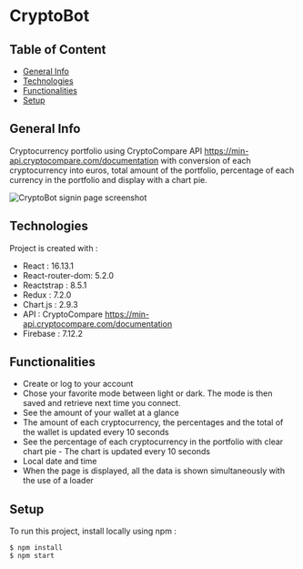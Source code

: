 # CryptoBot

## Table of Content

* [General Info](#general-info)
* [Technologies](#technologies)
* [Functionalities](#functionalities)
* [Setup](#setup)

## General Info

Cryptocurrency portfolio using CryptoCompare API https://min-api.cryptocompare.com/documentation with conversion of each cryptocurrency into euros, total amount of the portfolio, percentage of each currency in the portfolio and display with a chart pie.

![CryptoBot signin page screenshot](/public/capture.PNG?raw=true)

## Technologies

Project is created with :

* React : 16.13.1
* React-router-dom: 5.2.0
* Reactstrap : 8.5.1
* Redux : 7.2.0
* Chart.js : 2.9.3
* API : CryptoCompare https://min-api.cryptocompare.com/documentation
* Firebase : 7.12.2

## Functionalities

* Create or log to your account
* Chose your favorite mode between light or dark. The mode is then saved and retrieve next time you connect.
* See the amount of your wallet at a glance
* The amount of each cryptocurrency, the percentages and the total of the wallet is updated every 10 seconds
* See the percentage of each cryptocurrency in the portfolio with clear chart pie - The chart is updated every 10 seconds
* Local date and time
* When the page is displayed, all the data is shown simultaneously with the use of a loader

## Setup

To run this project, install locally using npm :

```
$ npm install
$ npm start
```
